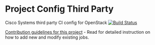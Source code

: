 # Project Config Third Party

Cisco Systems third party CI config for OpenStack
[![Build
Status](https://travis-ci.org/CiscoSystems/project-config-third-party.svg?branch=master)](https://travis-ci.org/CiscoSystems/project-config-third-party)

[Contribution guidelines for this project](CONTRIBUTING.rst) - Read for
detailed instruction on how to add new and modify existing jobs.
